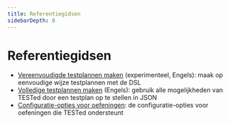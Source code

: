 ```yaml
---
title: Referentiegidsen
sidebarDepth: 0
---
```

# Referentiegidsen

- [Vereenvoudigde testplannen maken](../../../en/tested/references/dsl) (experimenteel, Engels): maak op eenvoudige wijze testplannen met de DSL
- [Volledige testplannen maken](../../../en/tested/references/json) (Engels): gebruik alle mogelijkheden van TESTed door een testplan op te stellen in JSON 
- [Configuratie-opties voor oefeningen](./exercise-config): de configuratie-opties voor oefeningen die TESTed ondersteunt
